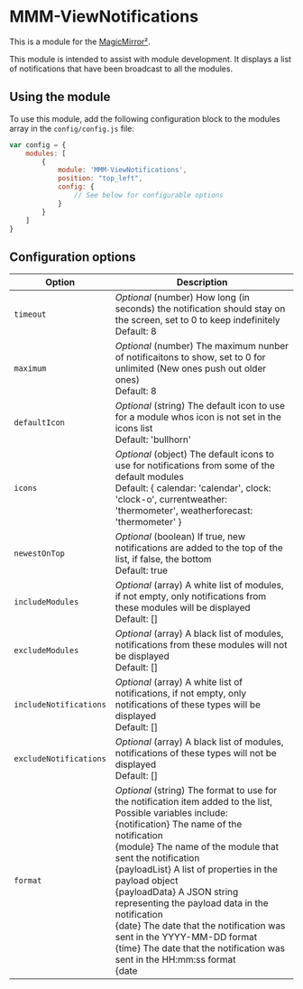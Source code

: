 # MMM-ViewNotifications

This is a module for the [MagicMirror²](https://github.com/MichMich/MagicMirror/).

This module is intended to assist with module development.  It displays a list of notifications that have been broadcast to all the modules.  

## Using the module

To use this module, add the following configuration block to the modules array in the `config/config.js` file:
```js
var config = {
    modules: [
        {
            module: 'MMM-ViewNotifications',
            position: "top_left",
            config: {
                // See below for configurable options
            }
        }
    ]
}
```

## Configuration options

| Option                 | Description
|----------------------- |--------------
| `timeout`              | *Optional* (number) How long (in seconds) the notification should stay on the screen, set to 0 to keep indefinitely<br>Default: 8 
| `maximum`              | *Optional*  (number) The maximum nunber of notificaitons to show, set to 0 for unlimited (New ones push out older ones)<br>Default: 8
| `defaultIcon`          | *Optional* (string) The default icon to use for a module whos icon is not set in the icons list<br>Default: 'bullhorn'
| `icons`                | *Optional* (object) The default icons to use for notifications from some of the default modules<br>Default: { calendar: 'calendar', clock: 'clock-o', currentweather: 'thermometer', weatherforecast: 'thermometer' }
| `newestOnTop`          | *Optional* (boolean) If true, new notifications are added to the top of the list, if false, the bottom<br>Default: true
| `includeModules`       | *Optional* (array) A white list of modules, if not empty, only notifications from these modules will be displayed<br>Default: []
| `excludeModules`       | *Optional* (array) A black list of modules, notifications from these modules will not be displayed<br>Default: []
| `includeNotifications` | *Optional* (array) A white list of notifications, if not empty, only notifications of these types will be displayed<br>Default: []
| `excludeNotifications` | *Optional* (array) A black list of modules, notifications of these types will not be displayed<br>Default: []
| `format`               | *Optional* (string) The format to use for the notification item added to the list, Possible variables include:<br />{notification} 	The name of the notification<br />{module}			The name of the module that sent the notification<br />{payloadList}	A list of properties in the payload object<br />{payloadData}	A JSON string representing the payload data in the notification<br />{date}			The date that the notification was sent in the YYYY-MM-DD format<br />{time}			The date that the notification was sent in the HH:mm:ss format<br />{date|format}	The date/time that the notification was sent, in the specified format, <br />			using https://momentjs.com/docs/#/displaying/format/ for formatting<br />Default: '{time}: "{module}" sent "{notification}"'
